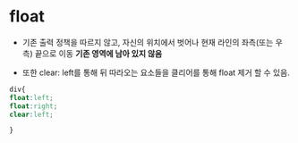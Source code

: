 # float
- 기존 출력 정책을 따르지 않고, 자신의 위치에서 벗어나 현재 라인의 좌측(또는 우측) 끝으로 이동
**기존 영역에 남아 있지 않음**

- 또한 clear: left를 통해 뒤 따라오는 요소들을 클리어를 통해 float 제거 할 수 있음. 

```css
div{
float:left;
float:right;
clear:left;

}
```